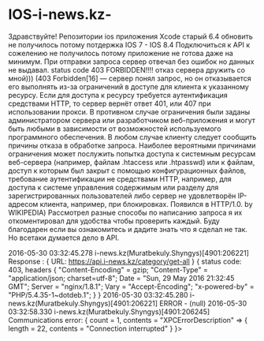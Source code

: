 # IOS-i-news.kz-

Здравствуйте! Репозитории ios приложения Xcode старый 6.4 обновить не получилось потому потдержка IOS 7 - IOS 8.4 Подключиться к API к сожелению не получилось потому приложение не готова даже на минимум. При отправки запроса сервер отвечал без ошибок но данных не выдавал. status code 403 FORBIDDEN!!!! отказ сервера дружить со мной))) (403 Forbidden[16] — сервер понял запрос, но он отказывается его выполнять из-за ограничений в доступе для клиента к указанному ресурсу. Если для доступа к ресурсу требуется аутентификация средствами HTTP, то сервер вернёт ответ 401, или 407 при использовании прокси. В противном случае ограничения были заданы администратором сервера или разработчиком веб-приложения и могут быть любыми в зависимости от возможностей используемого программного обеспечения. В любом случае клиенту следует сообщить причины отказа в обработке запроса. Наиболее вероятными причинами ограничения может послужить попытка доступа к системным ресурсам веб-сервера (например, файлам .htaccess или .htpasswd) или к файлам, доступ к которым был закрыт с помощью конфигурационных файлов, требование аутентификации не средствами HTTP, например, для доступа к системе управления содержимым или разделу для зарегистрированных пользователей либо сервер не удовлетворён IP-адресом клиента, например, при блокировках. Появился в HTTP/1.0. by WIKIPEDIA) Рассмотрел разные способы по написанию запроса я их откоментировал для удобства чтобы проверить каждый. Буду благодарен если вы ознакомитесь и дадите знать что я сделал не так. Но всетаки думается дело в API.

2016-05-30 03:32:45.278 i-news.kz(Muratbekuly.Shyngys)[4901:206221] Response : { URL: https://api.i-news.kz/category/get-all } { status code: 403, headers { "Content-Encoding" = gzip; "Content-Type" = "application/json; charset=utf-8"; Date = "Sun, 29 May 2016 21:32:45 GMT"; Server = "nginx/1.8.1"; Vary = "Accept-Encoding"; "x-powered-by" = "PHP/5.4.35-1~dotdeb.1"; } } 2016-05-30 03:32:45.280 i-news.kz(Muratbekuly.Shyngys)[4901:206221] ERROR - (null) 2016-05-30 03:32:58.330 i-news.kz(Muratbekuly.Shyngys)[4901:206245] Communications error: { count = 1, contents = "XPCErrorDescription" => { length = 22, contents = "Connection interrupted" } }>
